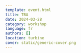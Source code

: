 ```yaml
---
template: event.html
title: TBA
date: 2024-03-28
category: workshop
language: fr
authors: []
location: turbine
cover: static/generic-cover.png
---
```

